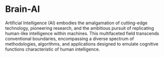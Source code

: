 # Brain-AI
Artificial Intelligence (AI) embodies the amalgamation of cutting-edge technology, pioneering research, and the ambitious pursuit of replicating human-like intelligence within machines. This multifaceted field transcends conventional boundaries, encompassing a diverse spectrum of methodologies, algorithms, and applications designed to emulate cognitive functions characteristic of human intelligence.